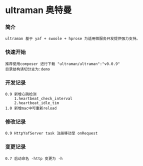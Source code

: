 #  ultraman  奥特曼 
###  简介

	ultraman 基于 yaf + swoole + hprose 为适用微服务开发提供强力支持。
	
### 快速开始
	
	推荐使用composer 进行下载 "ultraman/ultraman":"v0.0.9"
	目录结构请切分支为:demo
	
### 开发记录

	0.9 新增心跳检测 
		1.heartbeat_check_interval 
		2.heartbeat_idle_tim
	1.0 新增mac中可重新reload

### 修改记录

	0.9 HttpYafServer task 注册移动至 onRequest

### 变更记录

	0.7 启动命名 -http 变更为 -h
	
		
	

